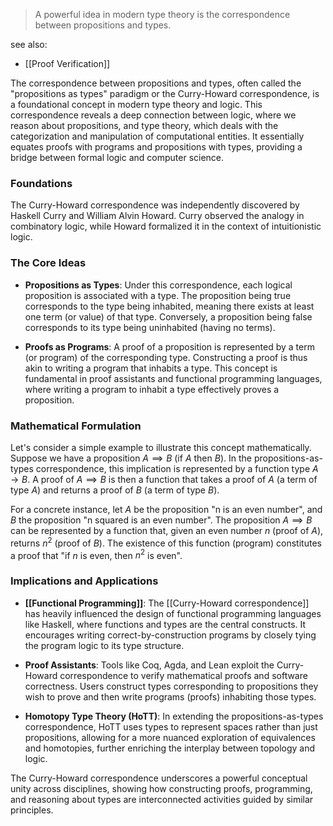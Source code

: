 >A powerful idea in modern type theory is the correspondence between propositions and types.

see also:
- [[Proof Verification]]

The correspondence between propositions and types, often called the "propositions as types" paradigm or the Curry-Howard correspondence, is a foundational concept in modern type theory and logic. This correspondence reveals a deep connection between logic, where we reason about propositions, and type theory, which deals with the categorization and manipulation of computational entities. It essentially equates proofs with programs and propositions with types, providing a bridge between formal logic and computer science.

### Foundations

The Curry-Howard correspondence was independently discovered by Haskell Curry and William Alvin Howard. Curry observed the analogy in combinatory logic, while Howard formalized it in the context of intuitionistic logic.

### The Core Ideas

- **Propositions as Types**: Under this correspondence, each logical proposition is associated with a type. The proposition being true corresponds to the type being inhabited, meaning there exists at least one term (or value) of that type. Conversely, a proposition being false corresponds to its type being uninhabited (having no terms).

- **Proofs as Programs**: A proof of a proposition is represented by a term (or program) of the corresponding type. Constructing a proof is thus akin to writing a program that inhabits a type. This concept is fundamental in proof assistants and functional programming languages, where writing a program to inhabit a type effectively proves a proposition.

### Mathematical Formulation

Let's consider a simple example to illustrate this concept mathematically. Suppose we have a proposition $A \implies B$ (if $A$ then $B$). In the propositions-as-types correspondence, this implication is represented by a function type $A \rightarrow B$. A proof of $A \implies B$ is then a function that takes a proof of $A$ (a term of type $A$) and returns a proof of $B$ (a term of type $B$).

For a concrete instance, let $A$ be the proposition "n is an even number", and $B$ the proposition "n squared is an even number". The proposition $A \implies B$ can be represented by a function that, given an even number $n$ (proof of $A$), returns $n^2$ (proof of $B$). The existence of this function (program) constitutes a proof that "if $n$ is even, then $n^2$ is even".

### Implications and Applications

- **[[Functional Programming]]**: The [[Curry-Howard correspondence]] has heavily influenced the design of functional programming languages like Haskell, where functions and types are the central constructs. It encourages writing correct-by-construction programs by closely tying the program logic to its type structure.

- **Proof Assistants**: Tools like Coq, Agda, and Lean exploit the Curry-Howard correspondence to verify mathematical proofs and software correctness. Users construct types corresponding to propositions they wish to prove and then write programs (proofs) inhabiting those types.

- **Homotopy Type Theory (HoTT)**: In extending the propositions-as-types correspondence, HoTT uses types to represent spaces rather than just propositions, allowing for a more nuanced exploration of equivalences and homotopies, further enriching the interplay between topology and logic.

The Curry-Howard correspondence underscores a powerful conceptual unity across disciplines, showing how constructing proofs, programming, and reasoning about types are interconnected activities guided by similar principles.